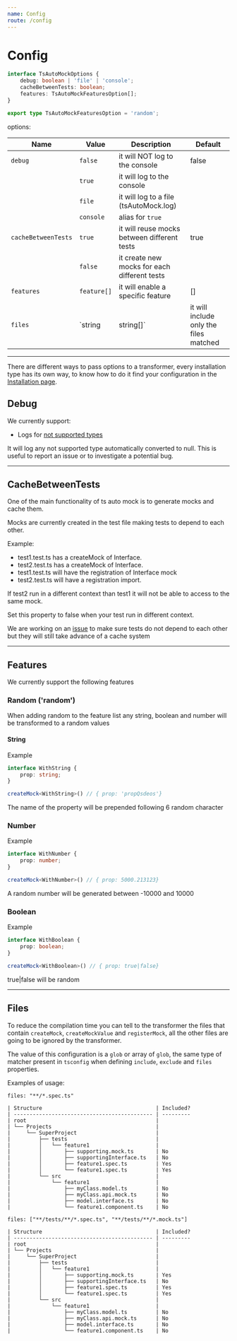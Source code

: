 ```yaml
---
name: Config
route: /config
---
```


# Config
```ts
interface TsAutoMockOptions {
    debug: boolean | 'file' | 'console';
    cacheBetweenTests: boolean;
    features: TsAutoMockFeaturesOption[];
}

export type TsAutoMockFeaturesOption = 'random';

```
options:

| Name                 |  Value             |  Description                                 | Default
| -------------------- |  ----------------- | -------------------------------------------- | --------
| `debug`              |  `false`           | it will NOT log to the console               | false
|                      |  `true`            | it will log to the console                   |
|                      |  `file`            | it will log to a file (tsAutoMock.log)       |
|                      |  `console`         | alias for `true`                             |
| `cacheBetweenTests`  |  `true`            | it will reuse mocks between different tests  | true
|                      |  `false`           | it create new mocks for each different tests |
| `features`           |  `feature[]`       | it will enable a specific feature            | []
| `files`              |  `string|string[]` | it will include only the files matched       | "**/*"

---

There are different ways to pass options to a transformer, every installation type has its own way, to know how to do it
find your configuration in the [Installation page](./installation).

## Debug
We currently support:
- Logs for [not supported types](./types-not-supported)

It will log any not supported type automatically converted to null.
This is useful to report an issue or to investigate a potential bug.

---

## CacheBetweenTests
One of the main functionality of ts auto mock is to generate mocks and cache them.

Mocks are currently created in the test file making tests to depend to each other.

Example:
- test1.test.ts has a createMock of Interface.
- test2.test.ts has a createMock of Interface.
- test1.test.ts will have the registration of Interface mock
- test2.test.ts will have a registration import.

If test2 run in a different context than test1 it will not be able to access to the same mock.

Set this property to false when your test run in different context.

We are working on an [issue](https://github.com/Typescript-TDD/ts-auto-mock/issues/101) to make sure tests do not depend to each other but they will still take advance of a cache system

---
## Features
We currently support the following features
### Random ('random')

When adding random to the feature list any string, boolean and number will be transformed to a random values

#### String
Example
```ts
interface WithString {
    prop: string;
}

createMock<WithString>() // { prop: 'propQsdeos'}
```

The name of the property will be prepended following 6 random character

### Number
Example
```ts
interface WithNumber {
    prop: number;
}

createMock<WithNumber>() // { prop: 5000.213123}
```

A random number will be generated between -10000 and 10000


### Boolean
Example
```ts
interface WithBoolean {
    prop: boolean;
}

createMock<WithBoolean>() // { prop: true|false}
```

true|false will be random

---

## Files
To reduce the compilation time you can tell to the transformer the files that contain `createMock`, `createMockValue` and `registerMock`,
all the other files are going to be ignored by the transformer.

The value of this configuration is a `glob` or array of `glob`, the same type of matcher present in `tsconfig` when
defining `include`, `exclude` and `files` properties.

Examples of usage:

```
files: "**/*.spec.ts"                       

| Structure                                    | Included?
| -------------------------------------------- | ---------
| root                                         |
| └── Projects                                 |
|     └── SuperProject                         |
|         ├── tests                            |
|         │   └── feature1                     |
|         │       ├── supporting.mock.ts       | No
|         │       ├── supportingInterface.ts   | No
|         │       ├── feature1.spec.ts         | Yes
|         │       └── feature1.spec.ts         | Yes
|         └── src                              |
|             └── feature1                     |
|                 ├── myClass.model.ts         | No
|                 ├── myClass.api.mock.ts      | No
|                 ├── model.interface.ts       | No
|                 └── feature1.component.ts    | No
```

```
files: ["**/tests/**/*.spec.ts", "**/tests/**/*.mock.ts"]

| Structure                                    | Included?
| -------------------------------------------- | ---------
| root                                         |
| └── Projects                                 |
|     └── SuperProject                         |
|         ├── tests                            |
|         │   └── feature1                     |
|         │       ├── supporting.mock.ts       | Yes
|         │       ├── supportingInterface.ts   | No
|         │       ├── feature1.spec.ts         | Yes
|         │       └── feature1.spec.ts         | Yes
|         └── src                              |
|             └── feature1                     |
|                 ├── myClass.model.ts         | No
|                 ├── myClass.api.mock.ts      | No
|                 ├── model.interface.ts       | No
|                 └── feature1.component.ts    | No
```
